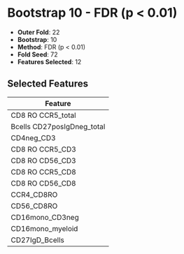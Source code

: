 # Bootstrap 10 - FDR (p < 0.01)

- **Outer Fold**: 22
- **Bootstrap**: 10
- **Method**: FDR (p < 0.01)
- **Fold Seed**: 72
- **Features Selected**: 12

## Selected Features

| Feature |
|---------|
| CD8 RO CCR5_total |
| Bcells CD27posIgDneg_total |
| CD4neg_CD3 |
| CD8 RO CCR5_CD3 |
| CD8 RO CD56_CD3 |
| CD8 RO CCR5_CD8 |
| CD8 RO CD56_CD8 |
| CCR4_CD8RO |
| CD56_CD8RO |
| CD16mono_CD3neg |
| CD16mono_myeloid |
| CD27IgD_Bcells |
